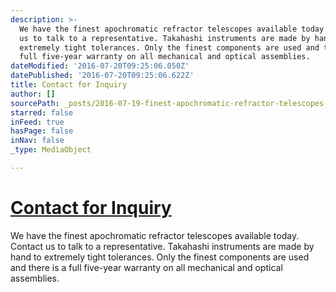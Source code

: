 ```yaml
---
description: >-
  We have the finest apochromatic refractor telescopes available today.  Contact
  us to talk to a representative. Takahashi instruments are made by hand to
  extremely tight tolerances. Only the finest components are used and there is a
  full five-year warranty on all mechanical and optical assemblies.
dateModified: '2016-07-20T09:25:06.050Z'
datePublished: '2016-07-20T09:25:06.622Z'
title: Contact for Inquiry
author: []
sourcePath: _posts/2016-07-19-finest-apochromatic-refractor-telescopes-available-today.md
starred: false
inFeed: true
hasPage: false
inNav: false
_type: MediaObject

---
```

# [Contact for Inquiry][0]

We have the finest apochromatic refractor telescopes available today.   
Contact us to talk to a representative. Takahashi instruments are made by hand to extremely tight tolerances. Only the finest components are used and there is a full five-year warranty on all mechanical and optical assemblies.

[0]: https://thegrid.formstack.com/forms/takahashicontact